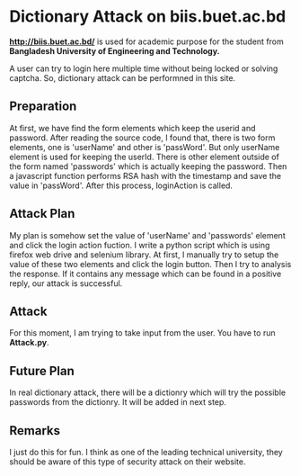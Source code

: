 # Dictionary Attack on biis.buet.ac.bd

**<http://biis.buet.ac.bd/>** is used for academic purpose for the student from **Bangladesh University of Engineering and Technology.**

A user can try to login here multiple time without being locked or solving captcha. So, dictionary attack can be performned in this site.

## Preparation

At first, we have find the form elements which keep the userid and password. After reading the source code, I found that, there is two form elements, one is 'userName' and other is 'passWord'. But only userName element is used for keeping the userId. There is other element outside of the form named 'passwords' which is actually keeping the password. Then a javascript function performs RSA hash with the timestamp and save the value in 'passWord'. After this process, loginAction is called.

## Attack Plan

My plan is somehow set the value of 'userName' and 'passwords' element and click the login action fuction.
I write a python script which is using firefox web drive and selenium library. At first, I manually try to setup the value of these two elements and click the login button. Then I try to analysis the response. If it contains any message which can be found in a positive reply, our attack is successful.

## Attack

For this moment, I am trying to take input from the user. You have to run **Attack.py**.

## Future Plan

In real dictionary attack, there will be a dictionry which will try the possible passwords from the dictionry. It will be added in next step.

## Remarks

I just do this for fun. I think as one of the leading technical university, they should be aware of this type of security attack on their website.
